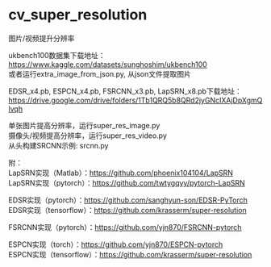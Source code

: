 # cv_super_resolution
图片/视频提升分辨率

ukbench100数据集下载地址：https://www.kaggle.com/datasets/sunghoshim/ukbench100  
或者运行extra_image_from_json.py, 从json文件提取图片

EDSR_x4.pb, ESPCN_x4.pb, FSRCNN_x3.pb, LapSRN_x8.pb下载地址：https://drive.google.com/drive/folders/1Tb1QRQ5b8QRd2jyGNcIXAjDpXgmQlvqh

单张图片提高分辨率，运行super_res_image.py  
摄像头/视频提高分辨率，运行super_res_video.py  
从头构建SRCNN示例: srcnn.py  

附：  
LapSRN实现（Matlab）：https://github.com/phoenix104104/LapSRN  
LapSRN实现（pytorch）：https://github.com/twtygqyy/pytorch-LapSRN

EDSR实现（pytorch）：https://github.com/sanghyun-son/EDSR-PyTorch  
EDSR实现（tensorflow）：https://github.com/krasserm/super-resolution

FSRCNN实现（pytorch）：https://github.com/yjn870/FSRCNN-pytorch

ESPCN实现（torch）：https://github.com/yjn870/ESPCN-pytorch  
ESPCN实现（tensorflow）：https://github.com/krasserm/super-resolution

